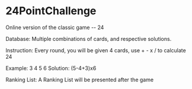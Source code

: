 # 24PointChallenge


Online version of the classic game -- 24


Database: Multiple combinations of cards, and respective solutions.

Instruction: Every round, you will be given 4 cards, use + - x / to calculate 24

Example: 3 4 5 6
Solution: (5-4+3)x6

Ranking List: A Ranking List will be presented after the game